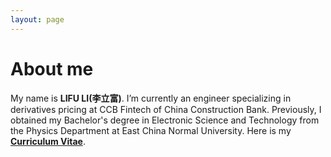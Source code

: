 ```yaml
---
layout: page
---
```


# About me


My name is **LIFU LI(李立富)**. I’m currently an engineer specializing in derivatives pricing at CCB Fintech of China Construction Bank. Previously, I obtained my Bachelor's degree in Electronic Science and Technology from the Physics Department at East China Normal University. Here is my [**Curriculum Vitae**](https://lilifu.me/file/lilifu_cv.pdf).




<br>

<br>

<br>

<br>

<br>

<br>

<br>

<br>

<br>

<br>

<br>

<br>

<br>

<br>

<br>

<br>

<br>

<br>

<br>

<br>

<br>
